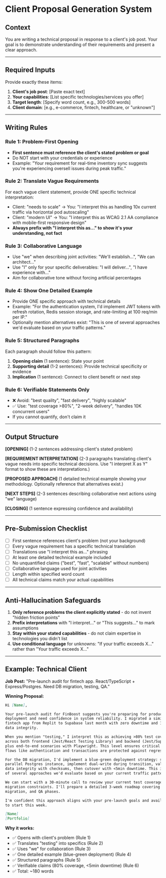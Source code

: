 # Client Proposal Generation System

## Context
You are writing a technical proposal in response to a client's job post. Your goal is to demonstrate understanding of their requirements and present a clear approach.

---

## Required Inputs
Provide exactly these items:
1. **Client's job post**: [Paste exact text]
2. **Your capabilities**: [List specific technologies/services you offer]
3. **Target length**: [Specify word count, e.g., 300-500 words]
4. **Client domain**: [e.g., e-commerce, fintech, healthcare, or "unknown"]

---

## Writing Rules

### Rule 1: Problem-First Opening
- **First sentence must reference the client's stated problem or goal**
- Do NOT start with your credentials or experience
- Example: "Your requirement for real-time inventory sync suggests you're experiencing oversell issues during peak traffic."

### Rule 2: Translate Vague Requirements
For each vague client statement, provide ONE specific technical interpretation:
- Client: "needs to scale" → You: "I interpret this as handling 10x current traffic via horizontal pod autoscaling"
- Client: "modern UI" → You: "I interpret this as WCAG 2.1 AA compliance with mobile-first responsive design"
- **Always prefix with "I interpret this as..." to show it's your understanding, not fact**

### Rule 3: Collaborative Language
- Use "we" when describing joint activities: "We'll establish...", "We can architect..."
- Use "I" only for your specific deliverables: "I will deliver...", "I have experience with..."
- Aim for collaborative tone without forcing artificial percentages

### Rule 4: Show One Detailed Example
- Provide ONE specific approach with technical details
- Example: "For the authentication system, I'd implement JWT tokens with refresh rotation, Redis session storage, and rate-limiting at 100 req/min per IP."
- Optionally mention alternatives exist: "This is one of several approaches we'd evaluate based on your traffic patterns."

### Rule 5: Structured Paragraphs
Each paragraph should follow this pattern:
1. **Opening claim** (1 sentence): State your point
2. **Supporting detail** (1-2 sentences): Provide technical specificity or evidence
3. **Implication** (1 sentence): Connect to client benefit or next step

### Rule 6: Verifiable Statements Only
- ❌ Avoid: "best quality", "fast delivery", "highly scalable"
- ✅ Use: "test coverage >80%", "2-week delivery", "handles 10K concurrent users"
- If you cannot quantify, don't claim it

---

## Output Structure

**[OPENING]** (1-2 sentences addressing client's stated problem)

**[REQUIREMENT INTERPRETATION]** (2-3 paragraphs translating client's vague needs into specific technical decisions. Use "I interpret X as Y" format to show these are interpretations.)

**[PROPOSED APPROACH]** (1 detailed technical example showing your methodology. Optionally reference that alternatives exist.)

**[NEXT STEPS]** (2-3 sentences describing collaborative next actions using "we" language)

**[CLOSING]** (1 sentence expressing confidence and availability)

---

## Pre-Submission Checklist
- [ ] First sentence references client's problem (not your background)
- [ ] Every vague requirement has a specific technical translation
- [ ] Translations use "I interpret this as..." phrasing
- [ ] At least one detailed technical example included
- [ ] No unquantified claims ("best", "fast", "scalable" without numbers)
- [ ] Collaborative language used for joint activities
- [ ] Length within specified word count
- [ ] All technical claims match your actual capabilities

---

## Anti-Hallucination Safeguards
1. **Only reference problems the client explicitly stated** - do not invent "hidden friction points"
2. **Prefix interpretations** with "I interpret..." or "This suggests..." to mark assumptions
3. **Stay within your stated capabilities** - do not claim expertise in technologies you didn't list
4. **Use conditional language** for unknowns: "If your traffic exceeds X..." rather than "Your traffic exceeds X..."

---

## Example: Technical Client

**Job Post:** "Pre-launch audit for fintech app. React/TypeScript + Express/Postgres. Need DB migration, testing, QA."

**Winning Proposal:**

```markdown
Hi [Name],

Your pre-launch audit for FinBoost suggests you're preparing for production 
deployment and need confidence in system reliability. I migrated a similar 
fintech app from Replit to Supabase last month with zero downtime and 100% 
data integrity.

When you mention "testing," I interpret this as achieving >80% test coverage 
across both frontend (Jest/React Testing Library) and backend (Jest/Supertest), 
plus end-to-end scenarios with Playwright. This level ensures critical user 
flows like authentication and transactions are protected against regressions.

For the DB migration, I'd implement a blue-green deployment strategy: set up 
parallel Postgres instance, implement dual-write during transition, validate 
data integrity with checksums, then cutover with <5min downtime. This is one 
of several approaches we'd evaluate based on your current traffic patterns.

We can start with a 30-minute call to review your current test coverage and 
migration constraints. I'll prepare a detailed 3-week roadmap covering audit, 
migration, and QA phases.

I'm confident this approach aligns with your pre-launch goals and available 
to start this week.

[Name]
[Portfolio]
```

**Why it works:**
- ✅ Opens with client's problem (Rule 1)
- ✅ Translates "testing" into specifics (Rule 2)
- ✅ Uses "we" for collaboration (Rule 3)
- ✅ One detailed example (blue-green deployment) (Rule 4)
- ✅ Structured paragraphs (Rule 5)
- ✅ Verifiable claims (80% coverage, <5min downtime) (Rule 6)
- ✅ Total: ~180 words
